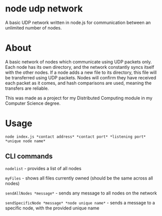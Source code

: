 # node udp network
 A basic UDP network written in node.js for communication between an unlimited number of nodes.

# About
A basic network of nodes which communicate using UDP packets only. Each node has its own directory, and the network constantly syncs itself with the other nodes. If a node adds a new file to its directory, this file will be transferred using UDP packets. Nodes will confirm they have received each packet as it comes, and hash comparisons are used, meaning the transfers are reliable.

This was made as a project for my Distributed Computing module in my Computer Science degree.

# Usage
`node index.js *contact address* *contact port* *listening port* *unique node name*`

## CLI commands
`nodelist` - provides a list of all nodes

`myFiles` - shows all files currently owned (should be the same across all nodes)

`sendAllNodes *message*` - sends any message to all nodes on the network

`sendSpecificNode *message* *node unique name*` - sends a message to a specific node, with the provided unique name
